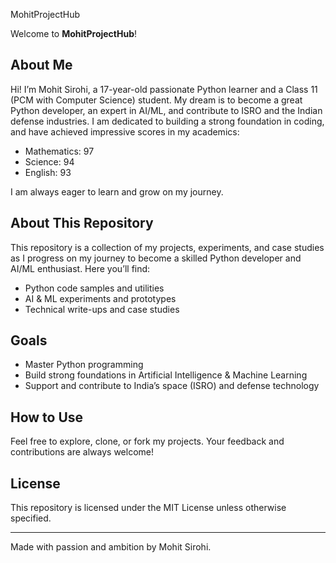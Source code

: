  MohitProjectHub

Welcome to **MohitProjectHub**!

## About Me

Hi! I’m Mohit Sirohi, a 17-year-old passionate Python learner and a Class 11 (PCM with Computer Science) student. My dream is to become a great Python developer, an expert in AI/ML, and contribute to ISRO and the Indian defense industries. I am dedicated to building a strong foundation in coding, and have achieved impressive scores in my academics:

- Mathematics: 97
- Science: 94
- English: 93

I am always eager to learn and grow on my journey.

## About This Repository

This repository is a collection of my projects, experiments, and case studies as I progress on my journey to become a skilled Python developer and AI/ML enthusiast. Here you’ll find:

- Python code samples and utilities
- AI & ML experiments and prototypes
- Technical write-ups and case studies

## Goals

- Master Python programming
- Build strong foundations in Artificial Intelligence & Machine Learning
- Support and contribute to India’s space (ISRO) and defense technology

## How to Use

Feel free to explore, clone, or fork my projects. Your feedback and contributions are always welcome!

## License

This repository is licensed under the MIT License unless otherwise specified.

---

Made with passion and ambition by Mohit Sirohi.
